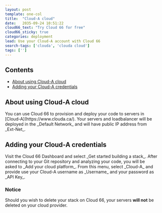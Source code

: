 ```yaml
---
layout: post
template: one-col
title:  "Cloud-A cloud"                      
date:   2035-09-24 10:51:22
cloud66_text: "Try Cloud 66 for free"
cloud66_sticky: true
categories: deployment
lead: Use your Cloud-A account with Cloud 66
search-tags: ['clouda', 'clouda cloud']
tags: ['']
---
```


<h2>Contents</h2>
<ul class="page-toc">
	<li>
		<a href="#about">About using Cloud-A cloud</a>
	</li>
	<li>
		<a href="#add">Adding your Cloud-A credentials</a>
	</li>
</ul>

<h2 id="about">About using Cloud-A cloud</h2>
You can use Cloud 66 to provision and deploy your code to servers in [Cloud-A](https://www.clouda.ca/). Your servers and loadbalancer will be deployed in the _Default Network_ and will have public IP address from _Ext-Net_.  

<h2 id="add">Adding your Cloud-A credentials</h2>
Visit the Cloud 66 Dashboard and select _Get started building a stack_. After connecting to your Git repository and analyzing your code, you will be asked to _Add your cloud platform_. From this menu, select _Cloud-A_ and provide use your Cloud-A username as _Username_ and your password as _API Key_.
<br/>                                                                                                                                                                                                                                                               

<div class="notice notice-warning">
    <h3>Notice</h3>
    <p>Should you wish to delete your stack on Cloud 66, your servers <b>will not</b> be deleted on your cloud provider.</p>
</div>